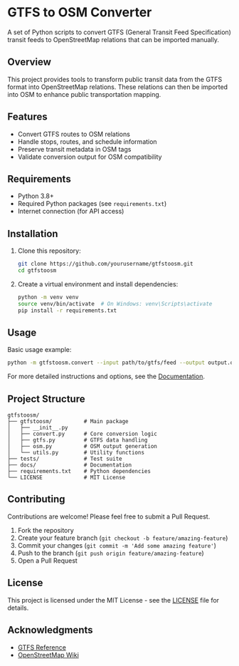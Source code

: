 # GTFS to OSM Converter

A set of Python scripts to convert GTFS (General Transit Feed Specification) transit feeds to OpenStreetMap relations that can be imported manually.

## Overview

This project provides tools to transform public transit data from the GTFS format into OpenStreetMap relations. These relations can then be imported into OSM to enhance public transportation mapping.

## Features

- Convert GTFS routes to OSM relations
- Handle stops, routes, and schedule information
- Preserve transit metadata in OSM tags
- Validate conversion output for OSM compatibility

## Requirements

- Python 3.8+
- Required Python packages (see `requirements.txt`)
- Internet connection (for API access)

## Installation

1. Clone this repository:

   ```bash
   git clone https://github.com/yourusername/gtfstoosm.git
   cd gtfstoosm
   ```

2. Create a virtual environment and install dependencies:
   ```bash
   python -m venv venv
   source venv/bin/activate  # On Windows: venv\Scripts\activate
   pip install -r requirements.txt
   ```

## Usage

Basic usage example:

```bash
python -m gtfstoosm.convert --input path/to/gtfs/feed --output output.osm
```

For more detailed instructions and options, see the [Documentation](docs/usage.md).

## Project Structure

```
gtfstoosm/
├── gtfstoosm/          # Main package
│   ├── __init__.py
│   ├── convert.py      # Core conversion logic
│   ├── gtfs.py         # GTFS data handling
│   ├── osm.py          # OSM output generation
│   └── utils.py        # Utility functions
├── tests/              # Test suite
├── docs/               # Documentation
├── requirements.txt    # Python dependencies
└── LICENSE             # MIT License
```

## Contributing

Contributions are welcome! Please feel free to submit a Pull Request.

1. Fork the repository
2. Create your feature branch (`git checkout -b feature/amazing-feature`)
3. Commit your changes (`git commit -m 'Add some amazing feature'`)
4. Push to the branch (`git push origin feature/amazing-feature`)
5. Open a Pull Request

## License

This project is licensed under the MIT License - see the [LICENSE](LICENSE) file for details.

## Acknowledgments

- [GTFS Reference](https://developers.google.com/transit/gtfs/reference)
- [OpenStreetMap Wiki](https://wiki.openstreetmap.org/wiki/Public_transport)
